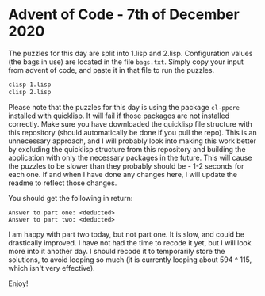 # Advent of Code - 7th of December 2020

The puzzles for this day are split into 1.lisp and 2.lisp. Configuration values (the bags in use) are located in the file `bags.txt`. Simply copy your input from advent of code, and paste it in that file to run the puzzles.
```bash
clisp 1.lisp
clisp 2.lisp
```

Please note that the puzzles for this day is using the package `cl-ppcre` installed with quicklisp. It will fail if those packages are not installed correctly. Make sure you have downloaded the quicklisp file structure with this repository (should automatically be done if you pull the repo). This is an unnecessary approach, and I will probably look into making this work better by excluding the quicklisp structure from this repository and building the application with only the necessary packages in the future. This will cause the puzzles to be slower than they probably should be - 1-2 seconds for each one. If and when I have done any changes here, I will update the readme to reflect those changes.

You should get the following in return:
```
Answer to part one: <deducted> 
Answer to part two: <deducted>
```

I am happy with part two today, but not part one. It is slow, and could be drastically improved. I have not had the time to recode it yet, but I will look more into it another day. I should recode it to temporarily store the solutions, to avoid looping so much (it is currently looping about 594 ^ 115, which isn't very effective).

Enjoy!